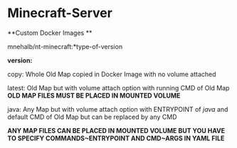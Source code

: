 # Minecraft-Server
**Custom Docker Images **

mnehalb/nt-minecraft:*type-of-version

**version:**
  
  copy: Whole Old Map copied in Docker Image with no volume attached 
  
  latest: Old Map but with volume attach option with running CMD of Old Map **OLD MAP FILES MUST BE PLACED IN MOUNTED VOLUME**
  
  java: Any Map but with volume attach option with ENTRYPOINT of *java* and default CMD of Old Map but can be replaced by any   CMD 

**ANY MAP FILES CAN BE PLACED IN MOUNTED VOLUME BUT YOU HAVE TO SPECIFY COMMANDS~ENTRYPOINT AND CMD~ARGS IN YAML FILE**

  
